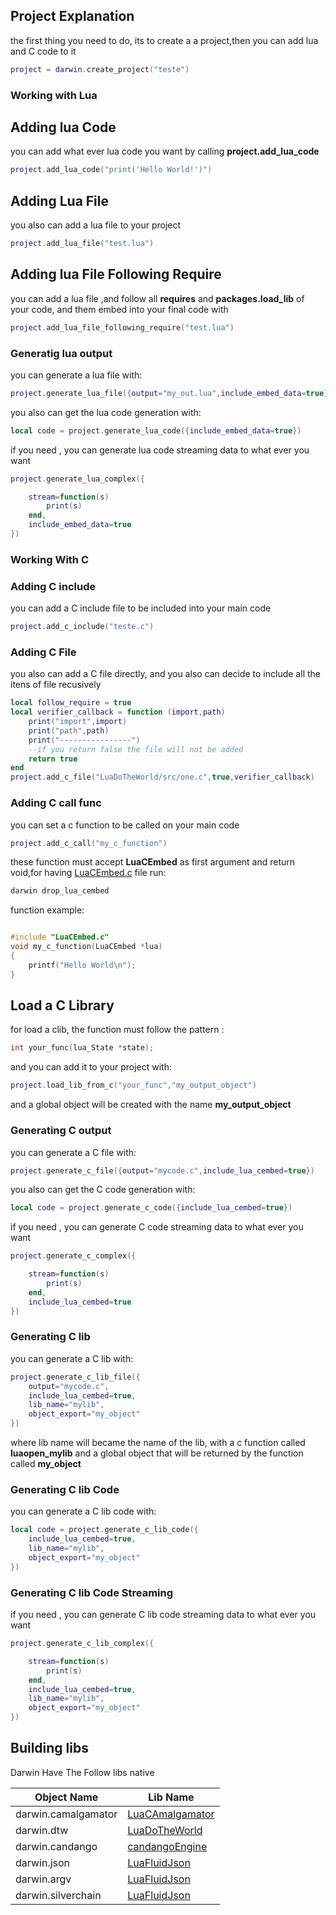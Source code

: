 
## Project Explanation
the first thing you need to do, its to create a a project,then you can add lua and C code to it
```lua
project = darwin.create_project("teste")
```
### Working with Lua

## Adding lua Code 
you can add what ever lua code you want by calling **project.add_lua_code**
```lua
project.add_lua_code("print('Hello World!')")
```
## Adding Lua File
you also can add a lua file to your project 
```lua
project.add_lua_file("test.lua")
```

## Adding lua File Following Require 
you can add a lua file ,and follow all **requires** and **packages.load_lib** of your code, 
and them embed into your final code with
```lua
project.add_lua_file_following_require("test.lua")
```

### Generatig lua output
you can generate a lua file with:
```lua
project.generate_lua_file({output="my_out.lua",include_embed_data=true})
```
you also can get the lua code generation with:
```lua
local code = project.generate_lua_code({include_embed_data=true})
```
if you need , you can generate lua code streaming data to what ever you want 
```lua
project.generate_lua_complex({

    stream=function(s) 
        print(s) 
    end,
    include_embed_data=true
})
```


### Working With C 


### Adding C include 
you can add a C include file to be included into your main code 
```lua 
project.add_c_include("teste.c")
```

### Adding C File 
you also can add a C file directly, and you also can decide to include all the itens of file recusively
```lua
local follow_require = true 
local verifier_callback = function (import,path)
    print("import",import)
    print("path",path)
    print("----------------")
    --if you return false the file will not be added
    return true
end 
project.add_c_file("LuaDoTheWorld/src/one.c",true,verifier_callback)
```

### Adding C call func 
you can set a c function to be called on your main code 
```lua
project.add_c_call("my_c_function")
```
these function must accept **LuaCEmbed** as first argument and return void,for having 
[LuaCEmbed.c](https://github.com/OUIsolutions/LuaCEmbed) file  run: 
```bash
darwin drop_lua_cembed
```
function example:
```c

#include "LuaCEmbed.c"
void my_c_function(LuaCEmbed *lua)
{
    printf("Hello World\n");
}
```
## Load a C Library
for load a clib, the function must follow the pattern :
```c    
int your_func(lua_State *state);
```
and you can add it to your project with:
```lua
project.load_lib_from_c("your_func","my_output_object")
```
and a global object will be created with the name **my_output_object**


### Generating C output
you can generate a C file with:
```lua
project.generate_c_file({output="mycode.c",include_lua_cembed=true})
```
you also can get the C code generation with:
```lua
local code = project.generate_c_code({include_lua_cembed=true})
```
if you need , you can generate C code streaming data to what ever you want 
```lua
project.generate_c_complex({

    stream=function(s) 
        print(s) 
    end,
    include_lua_cembed=true
})
```

### Generating C lib 
you can generate a C lib with:
```lua
project.generate_c_lib_file({
    output="mycode.c",
    include_lua_cembed=true,
    lib_name="mylib",
    object_export="my_object"
})

```
where lib name will became the name of the lib, with a c function called  **luaopen_mylib** and a global object that will be returned by the function called **my_object**

### Generating C lib Code
you can generate a C lib code with:
```lua
local code = project.generate_c_lib_code({
    include_lua_cembed=true,
    lib_name="mylib",
    object_export="my_object"
})
```

### Generating C lib Code Streaming
if you need , you can generate C lib code streaming data to what ever you want 
```lua
project.generate_c_lib_complex({

    stream=function(s) 
        print(s) 
    end,
    include_lua_cembed=true,
    lib_name="mylib",
    object_export="my_object"
})
```


## Building libs
Darwin Have The Follow libs native

|  Object Name  | Lib Name |
|--------------|---------|
|darwin.camalgamator | [LuaCAmalgamator](https://github.com/OUIsolutions/LuaCAmalgamator) |
|darwin.dtw| [LuaDoTheWorld](https://github.com/OUIsolutions/LuaDoTheWorld)|
|darwin.candango|[candangoEngine](https://github.com/SamuelHenriqueDeMoraisVitrio/candangoEngine) |
|darwin.json|[LuaFluidJson](https://github.com/OUIsolutions/LuaFluidJson) |
|darwin.argv|[LuaFluidJson](https://github.com/OUIsolutions/LuaArgv) |
|darwin.silverchain|[LuaFluidJson](https://github.com/OUIsolutions/LuaSilverChain) |